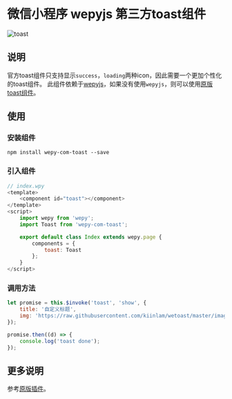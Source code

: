 # 微信小程序 wepyjs 第三方toast组件

![toast](https://cloud.githubusercontent.com/assets/2182004/21178902/8f98f056-c22c-11e6-90ee-a9afa73399b9.jpg)


## 说明
官方toast组件只支持显示`success`，`loading`两种icon，因此需要一个更加个性化的toast组件。
此组件依赖于[wepyjs](https://github.com/wepyjs/wepy)，如果没有使用`wepyjs`，则可以使用[原版toast组件](https://github.com/kiinlam/wetoast)。


## 使用

### 安装组件
```
npm install wepy-com-toast --save
```

### 引入组件
```javascript
// index.wpy
<template>
    <component id="toast"></component>
</template>
<script>
    import wepy from 'wepy';
    import Toast from 'wepy-com-toast';

    export default class Index extends wepy.page {
        components = {
            toast: Toast
        };
    }
</script>
```


### 调用方法
```javascript
let promise = this.$invoke('toast', 'show', {
    title: '自定义标题',
    img: 'https://raw.githubusercontent.com/kiinlam/wetoast/master/images/star.png',
});

promise.then((d) => {
    console.log('toast done');
});
```

## 更多说明
参考[原版插件](https://github.com/kiinlam/wetoast)。
